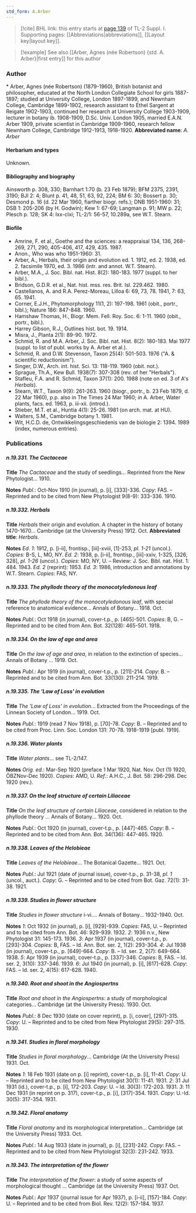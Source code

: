 ```yaml
---
std_form: A.Arber
---
```


> [!cite] BHL link: this entry starts at [page 139](https://www.biodiversitylibrary.org/page/33264866) of TL-2 Suppl. I.
> Supporting pages: [[Abbreviations|abbreviations]], [[Layout key|layout key]].

> [!example] See also [[Arber, Agnes (née Robertson) {std. A. Arber}|first entry]] for this author

### Author

\* Arber, Agnes (née Robertson) (1879-1960), British botanist and philosopher, educated at the North London Collegiate School for girls 1887-1897; studied at University College, London 1897-1899, and Newnham College, Cambridge 1899-1902, research assistant to Ethel Sargent at Reigate 1902-1903, continued her research at University College 1903-1909, lecturer in botany ib. 1908-1909, D.Sc. Univ. London 1905, married E.A.N. Arber 1909, private scientist in Cambridge 1909-1960, research fellow Newnham College, Cambridge 1912-1913, 1918-1920. 
**Abbreviated name**: *A. Arber*

#### Herbarium and types

Unknown.

#### Bibliography and biography

Ainsworth p. 308, 330; Barnhart 1:70 (b. 23 Feb 1879); BFM 2375, 2391, 3190; BJI 2: 4; Blunt p. 41, 48, 51, 63, 92, 224; BM 6: 30; Bossert p. 30; Desmond p. 16 (d. 22 Mar 1960, fiarther biogr. refs.); DNB 1951-1960: 31; DSB 1: 205-206 (by H. Godwin); Kew 1: 67-69; Langman p. 91; MW p. 22; Plesch p. 128; SK 4: lxx-clxi; TL-2/1: 56-57, 10.289a, see W.T. Stearn.

#### Biofile

- Amrine, F. et al., Goethe and the sciences: a reappraisal 134, 136, 268-269, 271, 290, 405-406, 417, 429, 435. 1987.
- Anon., Who was who 1951-1960: 31.
- Arber, A., Herbals, their origin and evolution ed. 1. 1912, ed. 2. 1938, ed. 2. facsimile 1970, ed. 3. 1986 (intr. and annot. W.T. Stearn).
- Arber, M.A., J. Soc. Bibl. nat. Hist. 8(2): 180-183. 1977 (suppl. to her bibl.).
- Bridson, G.D.R. et al., Nat. hist. mss. res. Brit. Isl. 229.462. 1980.
- Castellanos, A. and R.A. Perez-Moreau, Lilloa 6: 69, 73, 78. 1941, 7: 63, 65. 1941.
- Corner, E.J.H., Phytomorphology 11(1, 2): 197-198. 1961 (obit., portr., bibl.); Nature 186: 847-848. 1960.
- Hamshaw Thomas, H., Biogr. Mem. Fell. Roy. Soc. 6: 1-11. 1960 (obit., portr., bibl.).
- Harrey Gibson, R.J., Outlines hist. bot. 19. 1914.
- Misra, J., Planta 2(1): 89-90. 1972.
- Schmid, R. and M.A. Arber, J. Soc. Bibl. nat. Hist. 8(2): 180-183. Mai 1977 (suppl. to list of publ. works by A. Arber et al.).
- Schmid, R. and D.W. Stevenson, Taxon 25(4): 501-503. 1976 ("A. & scientific reductionism").
- Singer, D.W., Arch. int. hist. Sci. 13: 118-119. 1960 (obit. not.).
- Sprague, Th.A., Kew Bull. 1938(7): 307-308 (rev. of her "Herbals").
- Stafleu, F.A. and R. Schmid, Taxon 37(1): 200. 1988 (note on ed. 3 of A's *Herbals*).
- Stearn, W.T., Taxon 9(9): 261-263. 1960 (biogr., portr., b. 23 Feb 1879, d. 22 Mar 1960), p.p. also in The Times 24 Mar 1960; *in* A. Arber, Water plants, facs. ed. 1963, p. iii-xii. (introd.).
- Stieber, M.T. et al., Huntia 4(1): 25-26. 1981 (on arch. mat. at HU).
- Walters, S.M., Cambridge botany 1. 1981.
- Wit, H.C.D. de, Ontwikkelingsgeschiedenis van de biologie 2: 1394. 1989 (index, numerous entries).

### Publications

##### n.19.331. The Cactaceae

**Title**
*The Cactaceae* and the study of seedlings... Reprinted from the New Phytologist... 1910.

**Notes**
*Publ*.: Oct-Nov 1910 (in journal), p. \[i\], \[333\]-336. *Copy*: FAS. – Reprinted and to be cited from New Phytologist 9(8-9): 333-336. 1910.

##### n.19.332. Herbals

**Title**
*Herbals* their origin and evolution. A chapter in the history of botany 1470-1670... Cambridge (at the University Press) 1912. Oct.
**Abbreviated title**: *Herbals*.

**Notes**
*Ed. 1*: 1912, p. \[i-ii\], frontisp., \[iii\]-xviii, \[1\]-253, *pl. 1-21* (uncol.). *Copies*: B-S, L, MO, NY.
*Ed. 2*: 1938, p. \[i-ii\], frontisp., \[iii\]-xxiv, 1-325, \[326, 328\], *pl. 1-26* (uncol.). *Copies*: MO, NY, U. – Review: J. Soc. Bibl. nat. Hist. 1: 484. 1943.
*Ed. 2* (reprint): 1953.
*Ed. 3*: 1986, introduction and annotations by W.T. Stearn. *Copies*: FAS, NY.

##### n.19.333. The phyllode theory of the monocotyledonous leaf

**Title**
*The phyllode theory of the monocotyledonous leaf*, with special reference to anatomical evidence... Annals of Botany... 1918. Oct.

**Notes**
*Publ*.: Oct 1918 (in journal), cover-t.p., p. \[465\]-501. *Copies*: B, G. – Reprinted and to be cited from Ann. Bot. 32(128): 465-501. 1918.

##### n.19.334. On the law of age and area

**Title**
*On the law of age and area*, in relation to the extinction of species... Annals of Botany ... 1919. Oct.

**Notes**
*Publ*.: Apr 1919 (in journal), cover-t.p., p. \[211\]-214. *Copy*: B. – Reprinted and to be cited from Ann. Bot. 33(130): 211-214. 1919.

##### n.19.335. The 'Law of Loss' in evolution

**Title**
*The 'Law of Loss' in evolution*... Extracted from the Proceedings of the Linnean Society of London... 1919. Oct.

**Notes**
*Publ*.: 1919 (read 7 Nov 1918), p. \[70\]-78. *Copy*: B. – Reprinted and to be cited from Proc. Linn. Soc. London 131: 70-78. 1918-1919 \[publ. 1919\].

##### n.19.336. Water plants

**Title**
*Water plants*... see TL-2/147.

**Notes**
*Orig. ed.*: Mar-Sep 1920 (preface 1 Mar 1920, Nat. Nov. Oct (1) 1920, ÖBZNov-Dec 1920).
*Copies*: AMD, U.
*Ref*.: A.H.C., J. Bot. 58: 296-298. Dec 1920 (rev.).

##### n.19.337. On the leaf structure of certain Liliaceae

**Title**
*On the leaf structure of certain Liliaceae*, considered in relation to the phyllode theory ... Annals of Botany... 1920. Oct.

**Notes**
*Publ*.: Oct 1920 (in journal), cover-t.p., p. \[447\]-465. *Copy*: B. – Reprinted and to be cited from Ann. Bot. 34(136): 447-465. 1920.

##### n.19.338. Leaves of the Helobieae

**Title**
*Leaves of the Helobieae*... The Botanical Gazette... 1921. Oct.

**Notes**
*Publ*.: Jul 1921 (date of journal issue), cover-t.p., p. 31-38, *pl. 1* (uncol., auct.). *Copy*: G. – Reprinted and to be cited from Bot. Gaz. 72(1): 31-38. 1921.

##### n.19.339. Studies in flower structure

**Title**
*Studies in flower structure* i-vi.... Annals of Botany... 1932-1940. Oct.

**Notes**
*1*: Oct 1932 (in journal), p. \[i\], \[929\]-939. *Copies*: FAS, U. – Reprinted and to be cited from Ann. Bot. 46: 929-939. 1932.
*2*: 1936 n.v., New Phytologist 31: 145-173. 1936.
*3*: Apr 1937 (in journal), cover-t.p., p. \[293\]-304. *Copies*: B, FAS. – Id. Ann. Bot. ser. 2, 1(2): 293-304.
*4*: Jul 1938 (in journal), cover-t.p., p. \[649\]-664. *Copy*: B. – Id. ser. 2, 2(7): 649-664. 1938.
*5*: Apr 1939 (in journal), cover-t.p., p. \[337\]-346. *Copies*: B, FAS. – Id. ser. 2, 3(10): 337-346. 1939.
*6*: Jul 1940 (in journal), p. \[i\], \[617\]-628. *Copy*: FAS. – Id. ser. 2, 4(15): 617-628. 1940.

##### n.19.340. Root and shoot in the Angiospertns

**Title**
*Root and shoot in the Angiospertns*: a study of morphological categories... Cambridge (at the University Press). 1930. Oct.

**Notes**
*Publ*.: 8 Dec 1930 (date on cover reprint), p. \[i, cover\], \[297\]-315. *Copy*: U. – Reprinted and to be cited from New Phytologist 29(5): 297-315. 1930.

##### n.19.341. Studies in floral morphology

**Title**
*Studies in floral morphology*... Cambridge (At the University Press) 1931. Oct.

**Notes**
*1*: 18 Feb 1931 (date on p. \[i\] reprint), cover-t.p., p. \[i\], 11-41. *Copy*: U. – Reprinted and to be cited from New Phytologist 30(1): 11-41. 1931.
*2*: 31 Jul 1931 (id.), cover-t.p., p. \[i\], 172-203. *Copy*: U. – Id. 30(3): 172-203. 1931.
*3*: 11 Dec 1931 (in reprint on p. 317), cover-t.p., p. \[i\], \[317\]-354. 1931. *Copy*: U.-Id. 30(5): 317-354. 1931.

##### n.19.342. Floral anatomy

**Title**
*Floral anatomy* and its morphological interpretation... Cambridge (at the University Press) 1933. Oct.

**Notes**
*Publ*.: 14 Aug 1933 (date in journal), p. \[i\], \[231\]-242. *Copy*: FAS. – Reprinted and to be cited from New Phytologist 32(3): 231-242. 1933.

##### n.19.343. The interpretation of the flower

**Title**
*The interpretation of the flower*: a study of some aspects of morphological thought ... Cambridge (at the University Press) 1937. Oct.

**Notes**
*Publ*.: Apr 1937 (journal issue for Apr 1937), p. \[i-ii\], \[157\]-184. *Copy*: U. – Reprinted and to be cited from Biol. Rev. 12(2): 157-184. 1937.

